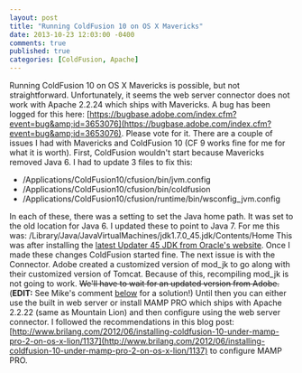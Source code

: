 ```yaml
---
layout: post
title: "Running ColdFusion 10 on OS X Mavericks"
date: 2013-10-23 12:03:00 -0400
comments: true
published: true
categories: [ColdFusion, Apache]
---
```


Running ColdFusion 10 on OS X Mavericks is possible, but not straightforward.  Unfortunately, it seems the web server connector does not work with Apache 2.2.24 which ships with Mavericks.  A bug has been logged for this here: [https://bugbase.adobe.com/index.cfm?event=bug&amp;id=3653076](https://bugbase.adobe.com/index.cfm?event=bug&amp;id=3653076).  Please vote for it.
There are a couple of issues I had with Mavericks and ColdFusion 10 (CF 9 works fine for me for what it is worth).
First, ColdFusion wouldn't start because Mavericks removed Java 6.  I had to update 3 files to fix this:

* /Applications/ColdFusion10/cfusion/bin/jvm.config
* /Applications/ColdFusion10/cfusion/bin/coldfusion
* /Applications/ColdFusion10/cfusion/runtime/bin/wsconfig_jvm.config
 
In each of these, there was a setting to set the Java home path.  It was set to the old location for Java 6.  I updated these to point to Java 7.  For me this was:
/Library/Java/JavaVirtualMachines/jdk1.7.0_45.jdk/Contents/Home
This was after installing the [latest Updater 45 JDK from Oracle's website](http://www.oracle.com/technetwork/java/javase/downloads/index.html).
Once I made these changes ColdFusion started fine.
The next issue is with the Connector.  Adobe created a customized version of mod_jk to go along with their customized version of Tomcat.  Because of this, recompiling mod_jk is not going to work. <s>We'll have to wait for an updated version from Adobe.</s> (<strong>EDIT:</strong> See Mike's comment [below](#c1BCFBE61-BADC-4171-8532B7B3B8544650) for a solution!) Until then you can either use the built in web server or install MAMP PRO which ships with Apache 2.2.22 (same as Mountain Lion) and then configure using the web server connector.
I followed the recommendations in this blog post: [http://www.brilang.com/2012/06/installing-coldfusion-10-under-mamp-pro-2-on-os-x-lion/1137](http://www.brilang.com/2012/06/installing-coldfusion-10-under-mamp-pro-2-on-os-x-lion/1137) to configure MAMP PRO.